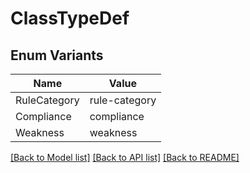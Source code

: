 # ClassTypeDef

## Enum Variants

| Name | Value |
|---- | -----|
| RuleCategory | rule-category |
| Compliance | compliance |
| Weakness | weakness |


[[Back to Model list]](../README.md#documentation-for-models) [[Back to API list]](../README.md#documentation-for-api-endpoints) [[Back to README]](../README.md)


